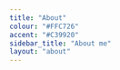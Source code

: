 ```yaml
---
title: "About"
colour: "#FFC726"
accent: "#C39920"
sidebar_title: "About me"
layout: "about"
---
```

